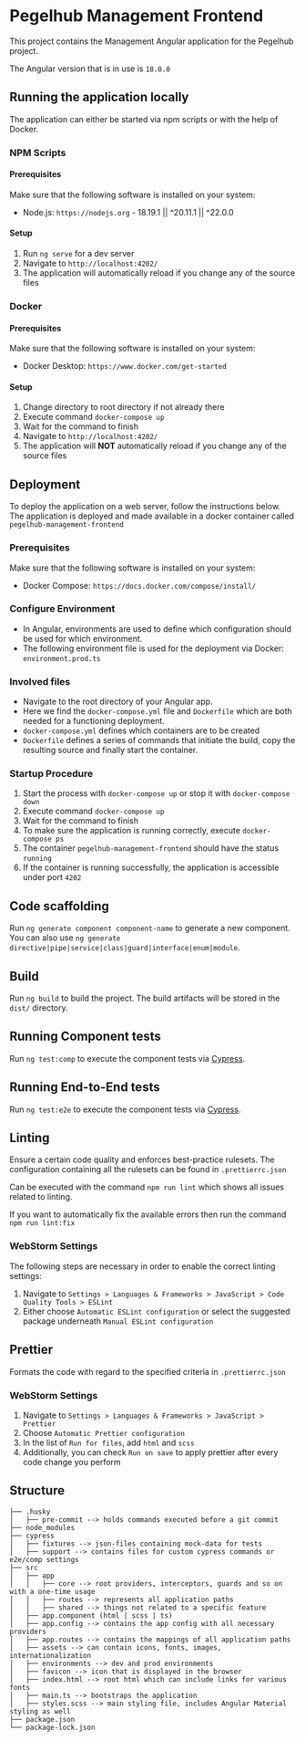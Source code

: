 # Pegelhub Management Frontend

This project contains the Management Angular application for the Pegelhub project.

The Angular version that is in use is `18.0.0`

## Running the application locally

The application can either be started via npm scripts or with the help of Docker.

### NPM Scripts

#### Prerequisites
Make sure that the following software is installed on your system:
- Node.js: `https://nodejs.org` - 18.19.1 || ^20.11.1 || ^22.0.0

#### Setup

1. Run `ng serve` for a dev server
2. Navigate to `http://localhost:4202/`
3. The application will automatically reload if you change any of the source files

### Docker

#### Prerequisites
Make sure that the following software is installed on your system:
- Docker Desktop: `https://www.docker.com/get-started`

#### Setup

1. Change directory to root directory if not already there
2. Execute command `docker-compose up`
3. Wait for the command to finish
4. Navigate to `http://localhost:4202/`
5. The application will **NOT** automatically reload if you change any of the source files

## Deployment

To deploy the application on a web server, follow the instructions below.
The application is deployed and made available in a docker container called `pegelhub-management-frontend`

### Prerequisites
Make sure that the following software is installed on your system:
- Docker Compose: `https://docs.docker.com/compose/install/`

### Configure Environment
- In Angular, environments are used to define which configuration should be used for which environment.
- The following environment file is used for the deployment via Docker: `environment.prod.ts`

### Involved files
- Navigate to the root directory of your Angular app.
- Here we find the `docker-compose.yml` file and `Dockerfile` which are both needed for a functioning deployment.
- `docker-compose.yml` defines which containers are to be created
- `Dockerfile` defines a series of commands that initiate the build, copy the resulting source and finally start the container.

### Startup Procedure
1. Start the process with `docker-compose up` or stop it with `docker-compose down`
2. Execute command `docker-compose up`
3. Wait for the command to finish
4. To make sure the application is running correctly, execute `docker-compose ps`
5. The container `pegelhub-management-frontend` should have the status `running`
6. If the container is running successfully, the application is accessible under port `4202`

## Code scaffolding

Run `ng generate component component-name` to generate a new component. You can also use `ng generate directive|pipe|service|class|guard|interface|enum|module`.

## Build

Run `ng build` to build the project. The build artifacts will be stored in the `dist/` directory.

## Running Component tests

Run `ng test:comp` to execute the component tests via [Cypress](https://docs.cypress.io).

## Running End-to-End tests

Run `ng test:e2e` to execute the component tests via [Cypress](https://docs.cypress.io).

## Linting

Ensure a certain code quality and enforces best-practice rulesets.
The configuration containing all the rulesets can be found in `.prettierrc.json`

Can be executed with the command `npm run lint` which shows all issues related to linting.

If you want to automatically fix the available errors then run the command `npm run lint:fix`

### WebStorm Settings

The following steps are necessary in order to enable the correct linting settings:

1. Navigate to `Settings > Languages & Frameworks > JavaScript > Code Quality Tools > ESLint`
2. Either choose `Automatic ESLint configuration` or select the suggested package underneath `Manual ESLint configuration`

## Prettier

Formats the code with regard to the specified criteria in `.prettierrc.json`

### WebStorm Settings

1. Navigate to `Settings > Languages & Frameworks > JavaScript > Prettier`
2. Choose `Automatic Prettier configuration`
3. In the list of `Run for files`, add `html` and `scss`
4. Additionally, you can check `Run on save` to apply prettier after every code change you perform

## Structure

```
├── .husky
│   ├── pre-commit --> holds commands executed before a git commit
├── node_modules
├── cypress
│   ├── fixtures --> json-files containing mock-data for tests
│   ├── support --> contains files for custom cypress commands or e2e/comp settings
├── src
│   ├── app
│   │   ├── core --> root providers, interceptors, guards and so on with a one-time usage
│   │   ├── routes --> represents all application paths
│   │   ├── shared --> things not related to a specific feature
│   ├── app.component (html | scss | ts)
│   ├── app.config --> contains the app config with all necessary providers
│   ├── app.routes --> contains the mappings of all application paths
│   ├── assets --> can contain icons, fonts, images, internationalization
│   ├── environments --> dev and prod environments
│   ├── favicon --> icon that is displayed in the browser
│   ├── index.html --> root html which can include links for various fonts
│   ├── main.ts --> bootstraps the application
│   ├── styles.scss --> main styling file, includes Angular Material styling as well
├── package.json
└── package-lock.json
```
